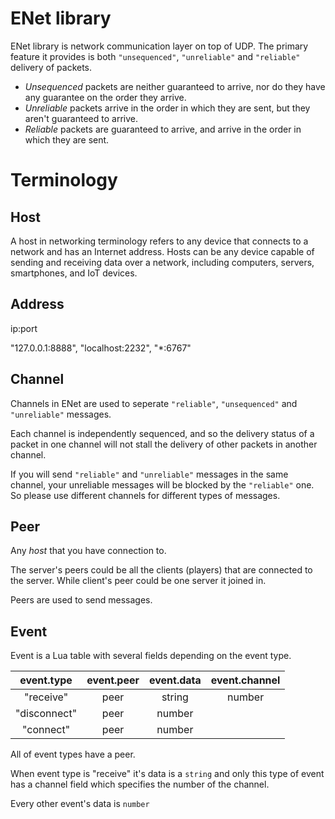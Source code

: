 # ENet library

ENet library is network communication layer on top of UDP. The primary feature it provides is both `"unsequenced"`, `"unreliable"` and `"reliable"` delivery of packets.
- *Unsequenced* packets are neither guaranteed to arrive, nor do they have any guarantee on the order they arrive.
- *Unreliable* packets arrive in the order in which they are sent, but they aren't guaranteed to arrive.
- *Reliable* packets are guaranteed to arrive, and arrive in the order in which they are sent.

# Terminology
## Host

A host in networking terminology refers to any device that connects to a network and has an Internet address. Hosts can be any device capable of sending and receiving data over a network, including computers, servers, smartphones, and IoT devices.

## Address

ip:port

"127.0.0.1:8888", "localhost:2232", "*:6767"

## Channel

Channels in ENet are used to seperate `"reliable"`, `"unsequenced"` and `"unreliable"` messages.

Each channel is independently sequenced, and so the delivery status of a packet in one channel will not stall the delivery of other packets in another channel.

If you will send `"reliable"` and `"unreliable"` messages in the same channel, your unreliable messages will be blocked by the `"reliable"` one. So please use different channels for different types of messages.

## Peer

Any *host* that you have connection to.

The server's peers could be all the clients (players) that are connected to the server. While client's peer could be one server it joined in.

Peers are used to send messages.

## Event

Event is a Lua table with several fields depending on the event type.

|  event.type  | event.peer | event.data | event.channel |
| :----------: | :--------: | :--------: | :-----------: |
|  "receive"   |    peer    |   string   |    number     |
| "disconnect" |    peer    |   number   |               |
|  "connect"   |    peer    |   number   |               |

All of event types have a peer.

When event type is "receive" it's data is a `string` and only this type of event has a channel field which specifies the number of the channel.

Every other event's data is `number`

